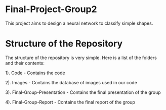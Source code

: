 # Final-Project-Group2

This project aims to design a neural network to classify simple shapes.

# Structure of the Repository

The structure of the repository is very simple. Here is a list of the folders and their contents:

1). Code - Contains the code

2). Images - Contains the database of images used in our code

3). Final-Group-Presentation - Contains the final presentation of the group

4). Final-Group-Report - Contains the final report of the group
